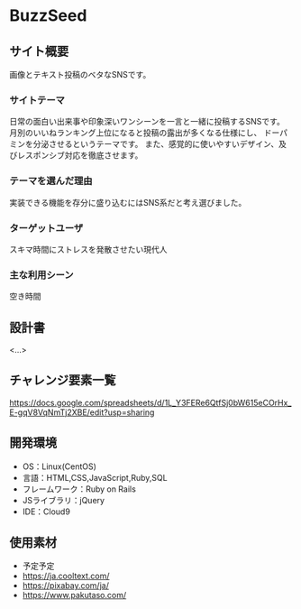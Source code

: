 # BuzzSeed

## サイト概要
画像とテキスト投稿のベタなSNSです。

### サイトテーマ
日常の面白い出来事や印象深いワンシーンを一言と一緒に投稿するSNSです。
月別のいいねランキング上位になると投稿の露出が多くなる仕様にし、
ドーパミンを分泌させるというテーマです。
また、感覚的に使いやすいデザイン、及びレスポンシブ対応を徹底させます。

### テーマを選んだ理由
実装できる機能を存分に盛り込むにはSNS系だと考え選びました。

### ターゲットユーザ
スキマ時間にストレスを発散させたい現代人

### 主な利用シーン
空き時間

## 設計書
<...>

## チャレンジ要素一覧
https://docs.google.com/spreadsheets/d/1L_Y3FERe6QtfSj0bW615eCOrHx_E-gqV8VqNmTj2XBE/edit?usp=sharing

## 開発環境
- OS：Linux(CentOS)
- 言語：HTML,CSS,JavaScript,Ruby,SQL
- フレームワーク：Ruby on Rails
- JSライブラリ：jQuery
- IDE：Cloud9

## 使用素材
- 予定予定
- https://ja.cooltext.com/
- https://pixabay.com/ja/
- https://www.pakutaso.com/

